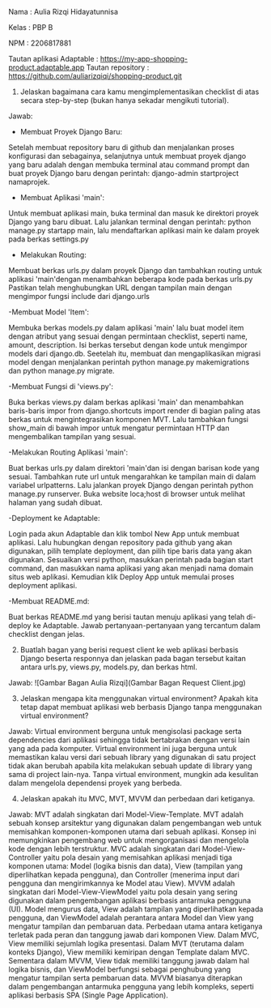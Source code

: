 Nama : Aulia Rizqi Hidayatunnisa

Kelas : PBP B

NPM : 2206817881

Tautan aplikasi Adaptable : https://my-app-shopping-product.adaptable.app
Tautan repository : https://github.com/auliarizqiqi/shopping-product.git


1. Jelaskan bagaimana cara kamu mengimplementasikan checklist di atas secara step-by-step (bukan hanya sekadar mengikuti tutorial).

Jawab:
- Membuat Proyek Django Baru:

Setelah membuat repository baru di github dan menjalankan proses konfigurasi dan sebagainya, selanjutnya untuk membuat proyek django yang baru adalah dengan membuka terminal atau command prompt dan buat proyek Django baru dengan perintah: django-admin startproject namaprojek.

- Membuat Aplikasi 'main':

Untuk membuat aplikasi main, buka terminal dan masuk ke direktori proyek Django yang baru dibuat.
Lalu jalankan terminal dengan perintah: python manage.py startapp main, lalu mendaftarkan aplikasi main ke dalam proyek pada berkas settings.py

- Melakukan Routing:

Membuat berkas urls.py dalam proyek Django dan tambahkan routing untuk aplikasi 'main'dengan menambahkan beberapa kode pada berkas urls.py
Pastikan telah menghubungkan URL dengan tampilan main dengan mengimpor fungsi include dari django.urls

-Membuat Model 'Item':

Membuka berkas models.py dalam aplikasi 'main' lalu buat model item dengan atribut yang sesuai dengan permintaan checklist, seperti name, amount, description. Isi berkas tersebut dengan kode untuk mengimpor models dari django.db. Seetelah itu, membuat dan mengaplikasikan migrasi model dengan menjalankan perintah python manage.py makemigrations dan python manage.py migrate.


-Membuat Fungsi di 'views.py':

Buka berkas views.py dalam berkas aplikasi 'main' dan menambahkan baris-baris impor from django.shortcuts import render di bagian paling atas berkas untuk mengintegrasikan komponen MVT. Lalu tambahkan fungsi show_main di bawah impor untuk mengatur permintaan HTTP dan mengembalikan tampilan yang sesuai.

-Melakukan Routing Aplikasi 'main':

Buat berkas urls.py dalam direktori 'main'dan isi dengan barisan kode yang sesuai. Tambahkan rute url untuk mengarahkan ke tampilan main di dalam variabel urlpatterns.
Lalu jalankan proyek Django dengan perintah python manage.py runserver. Buka website loca;host di browser untuk melihat halaman yang sudah dibuat.

-Deployment ke Adaptable:

Login pada akun Adaptable dan klik tombol New App untuk membuat aplikasi. Lalu hubungkan dengan repository pada github yang akan digunakan, pilih template deployment, dan pilih tipe baris data yang akan digunakan. Sesuaikan versi python, masukkan perintah pada bagian start command, dan masukkan nama aplikasi yang akan menjadi nama domain situs web aplikasi. Kemudian klik Deploy App untuk memulai proses deployment aplikasi.

-Membuat README.md:

Buat berkas README.md yang berisi tautan menuju aplikasi yang telah di-deploy ke Adaptable.
Jawab pertanyaan-pertanyaan yang tercantum dalam checklist dengan jelas.

2. Buatlah bagan yang berisi request client ke web aplikasi berbasis Django beserta responnya dan jelaskan pada bagan tersebut kaitan antara urls.py, views.py, models.py, dan berkas html.

Jawab: ![Gambar Bagan Aulia Rizqi](Gambar Bagan Request Client.jpg)


3. Jelaskan mengapa kita menggunakan virtual environment? Apakah kita tetap dapat membuat aplikasi web berbasis Django tanpa menggunakan virtual environment?

Jawab: Virtual environment berguna untuk mengisolasi package serta dependencies dari aplikasi sehingga tidak bertabrakan dengan versi lain yang ada pada komputer. Virtual environment ini juga berguna untuk memastikan kalau versi dari sebuah library yang digunakan di satu project tidak akan berubah apabila kita melakukan sebuah update di library yang sama di project lain-nya. Tanpa virtual environment, mungkin ada kesulitan dalam mengelola dependensi proyek yang berbeda.


4. Jelaskan apakah itu MVC, MVT, MVVM dan perbedaan dari ketiganya.

Jawab: MVT adalah singkatan dari Model-View-Template. MVT adalah sebuah konsep arsitektur yang digunakan dalam pengembangan web untuk memisahkan komponen-komponen utama dari sebuah aplikasi. Konsep ini memungkinkan pengembang web untuk mengorganisasi dan mengelola kode dengan lebih terstruktur.
MVC adalah singkatan dari Model-View-Controller yaitu pola desain yang memisahkan aplikasi menjadi tiga komponen utama: Model (logika bisnis dan data), View (tampilan yang diperlihatkan kepada pengguna), dan Controller (menerima input dari pengguna dan mengirimkannya ke Model atau View).
MVVM adalah singkatan dari Model-View-ViewModel yaitu pola desain yang sering digunakan dalam pengembangan aplikasi berbasis antarmuka pengguna (UI). Model mengurus data, View adalah tampilan yang diperlihatkan kepada pengguna, dan ViewModel adalah perantara antara Model dan View yang mengatur tampilan dan pembaruan data.
Perbedaan utama antara ketiganya terletak pada peran dan tanggung jawab dari komponen View. Dalam MVC, View memiliki sejumlah logika presentasi. Dalam MVT (terutama dalam konteks Django), View memiliki kemiripan dengan Template dalam MVC. Sementara dalam MVVM, View tidak memiliki tanggung jawab dalam hal logika bisnis, dan ViewModel berfungsi sebagai penghubung yang mengatur tampilan serta pembaruan data. MVVM biasanya diterapkan dalam pengembangan antarmuka pengguna yang lebih kompleks, seperti aplikasi berbasis SPA (Single Page Application).
